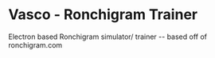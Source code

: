 # Vasco - Ronchigram Trainer

Electron based Ronchigram simulator/ trainer -- based off of ronchigram.com
